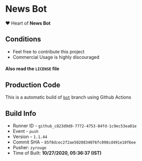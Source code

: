 # News Bot

❤️ Heart of **News Bot**

## Conditions

-   Feel free to contribute this project
-   Commercial Usage is highly discouraged

#### Also read the `LICENSE` file


## Production Code
This is a automatic build of [`bot`](https://github.com/zyrouge/news-discord/tree/bot) branch using Github Actions
## Build Info
* Runner ID - `github_c823d9d8-7772-4753-84fd-1c9ec53ea01e`
* Event - `push`
* Version - `1.1.44`
* Commit SHA - `85f8dcec2f2ae5020834076fc098cd491e10f6ee`
* Pusher: `zyrouge`
* Time of Built: **10/27/2020, 05:36:37 (IST)**